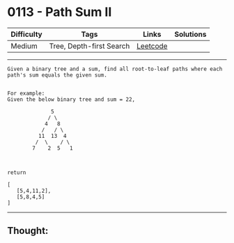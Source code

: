 # 0113 - Path Sum II

Difficulty  | Tags | Links | Solutions
----------- | ---- | ----- | -----
Medium | Tree, Depth-first Search | [Leetcode](https://leetcode.com/problems/path-sum-ii/description/) |


-----------

```
Given a binary tree and a sum, find all root-to-leaf paths where each path's sum equals the given sum.


For example:
Given the below binary tree and sum = 22,

              5
             / \
            4   8
           /   / \
          11  13  4
         /  \    / \
        7    2  5   1



return

[
   [5,4,11,2],
   [5,8,4,5]
]
```

-----------

## Thought:
